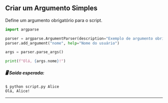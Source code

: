 ## **Criar um Argumento Simples**
Define um argumento obrigatório para o script.

```python
import argparse

parser = argparse.ArgumentParser(description="Exemplo de argumento obrigatório.")
parser.add_argument("nome", help="Nome do usuário")

args = parser.parse_args()

print(f"Olá, {args.nome}!")

```
##### 🖥️ Saída esperada:

```console
$ python script.py Alice
Olá, Alice!
```

---